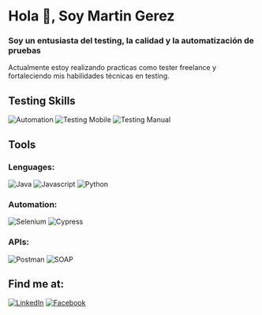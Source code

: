 # Hola 👋, Soy Martin Gerez
### Soy un entusiasta del testing, la calidad y la automatización de pruebas

Actualmente estoy realizando practicas como tester freelance y fortaleciendo mis habilidades técnicas en testing.

## Testing Skills
  ![Automation](https://img.shields.io/badge/automation-000000?style=for-the-badge&logo=automation&logoColor=lightgrey&labelColor=101010)
  ![Testing Mobile](https://img.shields.io/badge/testing_mobile-000000?style=for-the-badge&logo=testing_mobile&logoColor=lightgrey&labelColor=101010)
  ![Testing Manual](https://img.shields.io/badge/testing_manual-000000?style=for-the-badge&logo=testing_manual&logoColor=lightgrey&labelColor=101010)

## Tools
  ### Lenguages:
  ![Java](https://img.shields.io/badge/Java-000000?style=for-the-badge&logo=java&logoColor=white&labelColor=101010)
  ![Javascript](https://img.shields.io/badge/Javascript-F7DF1E?style=for-the-badge&logo=javascript&logoColor=white&labelColor=101010)
  ![Python](https://img.shields.io/badge/Python-3776AB?style=for-the-badge&logo=python&logoColor=white&labelColor=101010)

  ### Automation:
  ![Selenium](https://img.shields.io/badge/Selenium-43B02A?style=for-the-badge&logo=selenium&logoColor=white&labelColor=101010)
  ![Cypress](https://img.shields.io/badge/Cypress-17202C?style=for-the-badge&logo=cypress&logoColor=lightgrey&labelColor=101010)

  ### APIs:
  ![Postman](https://img.shields.io/badge/Postman-FF6C37?style=for-the-badge&logo=postman&logoColor=white&labelColor=101010)
  ![SOAP](https://img.shields.io/badge/Soap-43B02A?style=for-the-badge&logo=soap&logoColor=white&labelColor=101010)
  
## Find me at:
   [![LinkedIn](https://img.shields.io/badge/LinkedIn-0A66C2?style=for-the-badge&logo=LinkedIn&logoColor=white&labelColor=101010)](https://www.linkedin.com/in/mgerez)
   [![Facebook](https://img.shields.io/badge/Facebook-1877F2?style=for-the-badge&logo=facebook&logoColor=white&labelColor=101010)](https://www.facebook.com/mgerez11)
   



<!-- Los iconos se obtienen de https://simpleicons.org/ -->
<!-- Para generar la plantilla ver la siguiente pag: https://shields.io/-->
